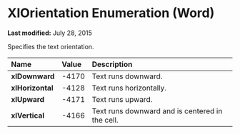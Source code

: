 
# XlOrientation Enumeration (Word)

 **Last modified:** July 28, 2015

Specifies the text orientation.


|**Name**|**Value**|**Description**|
|:-----|:-----|:-----|
| **xlDownward**|-4170|Text runs downward.|
| **xlHorizontal**|-4128|Text runs horizontally.|
| **xlUpward**|-4171|Text runs upward.|
| **xlVertical**|-4166|Text runs downward and is centered in the cell.|

